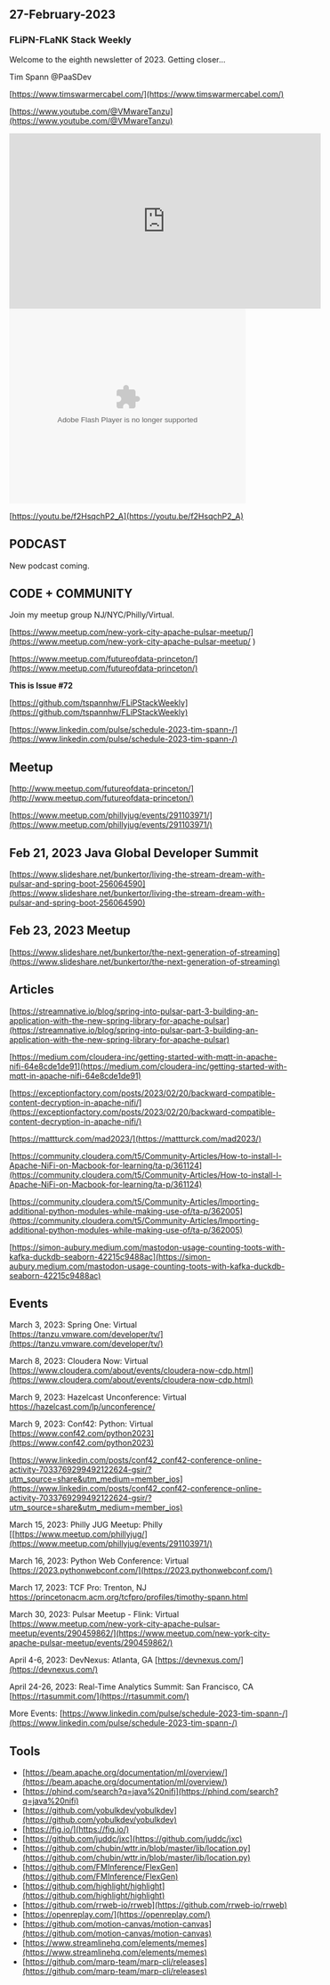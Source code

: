 ## 27-February-2023

### FLiPN-FLaNK Stack Weekly


Welcome to the eighth newsletter of 2023.   Getting closer...

Tim Spann @PaaSDev

[https://www.timswarmercabel.com/](https://www.timswarmercabel.com/)

[https://www.youtube.com/@VMwareTanzu](https://www.youtube.com/@VMwareTanzu)


<iframe width="560" height="315" src="https://www.youtube.com/embed/f2HsqchP2_A" title="YouTube video player" frameborder="0" allow="accelerometer; autoplay; clipboard-write; encrypted-media; gyroscope; picture-in-picture" allowfullscreen></iframe>


<object width="425" height="350">
  <param name="movie" value="[https://youtu.be/f2HsqchP2_A](https://www.youtube.com/embed/f2HsqchP2_A)" />
  <param name="wmode" value="transparent" />
  <embed src="https://www.youtube.com/embed/f2HsqchP2_A"
         type="application/x-shockwave-flash"
         wmode="transparent" width="425" height="350" />
</object>

[https://youtu.be/f2HsqchP2_A](https://youtu.be/f2HsqchP2_A)


## PODCAST

New podcast coming.


## CODE + COMMUNITY


Join my meetup group NJ/NYC/Philly/Virtual. 

[https://www.meetup.com/new-york-city-apache-pulsar-meetup/](https://www.meetup.com/new-york-city-apache-pulsar-meetup/
)

[https://www.meetup.com/futureofdata-princeton/](https://www.meetup.com/futureofdata-princeton/)



**This is Issue #72**

[https://github.com/tspannhw/FLiPStackWeekly](https://github.com/tspannhw/FLiPStackWeekly)

[https://www.linkedin.com/pulse/schedule-2023-tim-spann-/](https://www.linkedin.com/pulse/schedule-2023-tim-spann-/)


## Meetup

[http://www.meetup.com/futureofdata-princeton/](http://www.meetup.com/futureofdata-princeton/)

[https://www.meetup.com/phillyjug/events/291103971/](https://www.meetup.com/phillyjug/events/291103971/)

## Feb 21, 2023 Java Global Developer Summit

[https://www.slideshare.net/bunkertor/living-the-stream-dream-with-pulsar-and-spring-boot-256064590](https://www.slideshare.net/bunkertor/living-the-stream-dream-with-pulsar-and-spring-boot-256064590)


## Feb 23, 2023 Meetup

[https://www.slideshare.net/bunkertor/the-next-generation-of-streaming](https://www.slideshare.net/bunkertor/the-next-generation-of-streaming)



## Articles

[https://streamnative.io/blog/spring-into-pulsar-part-3-building-an-application-with-the-new-spring-library-for-apache-pulsar](https://streamnative.io/blog/spring-into-pulsar-part-3-building-an-application-with-the-new-spring-library-for-apache-pulsar)

[https://medium.com/cloudera-inc/getting-started-with-mqtt-in-apache-nifi-64e8cde1de91](https://medium.com/cloudera-inc/getting-started-with-mqtt-in-apache-nifi-64e8cde1de91)

[https://exceptionfactory.com/posts/2023/02/20/backward-compatible-content-decryption-in-apache-nifi/](https://exceptionfactory.com/posts/2023/02/20/backward-compatible-content-decryption-in-apache-nifi/)

[https://mattturck.com/mad2023/](https://mattturck.com/mad2023/)

[https://community.cloudera.com/t5/Community-Articles/How-to-install-l-Apache-NiFi-on-Macbook-for-learning/ta-p/361124](https://community.cloudera.com/t5/Community-Articles/How-to-install-l-Apache-NiFi-on-Macbook-for-learning/ta-p/361124)

[https://community.cloudera.com/t5/Community-Articles/Importing-additional-python-modules-while-making-use-of/ta-p/362005](https://community.cloudera.com/t5/Community-Articles/Importing-additional-python-modules-while-making-use-of/ta-p/362005)

[https://simon-aubury.medium.com/mastodon-usage-counting-toots-with-kafka-duckdb-seaborn-42215c9488ac](https://simon-aubury.medium.com/mastodon-usage-counting-toots-with-kafka-duckdb-seaborn-42215c9488ac)


## Events

March 3, 2023: Spring One: Virtual
[https://tanzu.vmware.com/developer/tv/](https://tanzu.vmware.com/developer/tv/)

March 8, 2023: Cloudera Now: Virtual
[https://www.cloudera.com/about/events/cloudera-now-cdp.html](https://www.cloudera.com/about/events/cloudera-now-cdp.html)

March 9, 2023: Hazelcast Unconference: Virtual
[https://hazelcast.com/lp/unconference/
](https://hazelcast.com/lp/unconference/)

March 9, 2023:  Conf42:  Python:  Virtual
[https://www.conf42.com/python2023](https://www.conf42.com/python2023)

[https://www.linkedin.com/posts/conf42_conf42-conference-online-activity-7033769299492122624-gsir/?utm_source=share&utm_medium=member_ios](https://www.linkedin.com/posts/conf42_conf42-conference-online-activity-7033769299492122624-gsir/?utm_source=share&utm_medium=member_ios)

March 15, 2023: Philly JUG Meetup: Philly
[[https://www.meetup.com/phillyjug/](https://www.meetup.com/phillyjug/events/291103971/)

March 16, 2023: Python Web Conference: Virtual
[https://2023.pythonwebconf.com/](https://2023.pythonwebconf.com/)

March 17, 2023: TCF Pro:   Trenton, NJ
https://princetonacm.acm.org/tcfpro/profiles/timothy-spann.html

March 30, 2023: Pulsar Meetup - Flink: Virtual
[https://www.meetup.com/new-york-city-apache-pulsar-meetup/events/290459862/](https://www.meetup.com/new-york-city-apache-pulsar-meetup/events/290459862/)

April 4-6, 2023: DevNexus: Atlanta, GA
[https://devnexus.com/](https://devnexus.com/)

April 24-26, 2023: Real-Time Analytics Summit:  San Francisco, CA
[https://rtasummit.com/](https://rtasummit.com/)


More Events:
[https://www.linkedin.com/pulse/schedule-2023-tim-spann-/](https://www.linkedin.com/pulse/schedule-2023-tim-spann-/)


## Tools

* [https://beam.apache.org/documentation/ml/overview/](https://beam.apache.org/documentation/ml/overview/)
* [https://phind.com/search?q=java%20nifi](https://phind.com/search?q=java%20nifi)
* [https://github.com/yobulkdev/yobulkdev](https://github.com/yobulkdev/yobulkdev)
* [https://fig.io/](https://fig.io/)
* [https://github.com/juddc/jxc](https://github.com/juddc/jxc)
* [https://github.com/chubin/wttr.in/blob/master/lib/location.py](https://github.com/chubin/wttr.in/blob/master/lib/location.py)
* [https://github.com/FMInference/FlexGen](https://github.com/FMInference/FlexGen)
* [https://github.com/highlight/highlight](https://github.com/highlight/highlight)
* [https://github.com/rrweb-io/rrweb](https://github.com/rrweb-io/rrweb)
* [https://openreplay.com/](https://openreplay.com/)
* [https://github.com/motion-canvas/motion-canvas](https://github.com/motion-canvas/motion-canvas)
* [https://www.streamlinehq.com/elements/memes](https://www.streamlinehq.com/elements/memes)
* [https://github.com/marp-team/marp-cli/releases](https://github.com/marp-team/marp-cli/releases)











